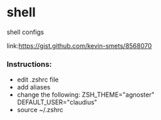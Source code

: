 # shell
shell configs

link:https://gist.github.com/kevin-smets/8568070

### Instructions:
- edit .zshrc file
- add aliases
- change the following:
	ZSH_THEME="agnoster"
	DEFAULT_USER="claudius"
- source ~/.zshrc

